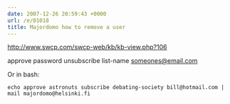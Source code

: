 ```yaml
---
date: 2007-12-26 20:59:43 +0000
url: /e/01018
title: Majordomo how to remove a user
---
```



http://www.swcp.com/swcp-web/kb/kb-view.php?106

approve password unsubscribe list-name someones@email.com

Or in bash:

    echo approve astronuts subscribe debating-society bill@hotmail.com | mail majordomo@helsinki.fi
